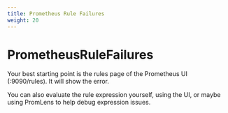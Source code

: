 ```yaml
---
title: Prometheus Rule Failures
weight: 20
---
```


# PrometheusRuleFailures

Your best starting point is the rules page of the Prometheus UI (:9090/rules).
It will show the error.

You can also evaluate the rule expression yourself, using the UI, or maybe
using PromLens to help debug expression issues.
